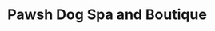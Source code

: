---
title: "Pawsh Dog Spa and Boutique"
url: /vancouver/pawsh-dog-spa-and-boutique/
shop: pet grooming
---